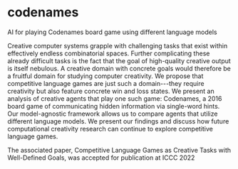 # codenames
AI for playing Codenames board game using different language models

Creative computer systems grapple with challenging tasks that exist within effectively endless combinatorial spaces. Further complicating these already difficult tasks is the fact that the goal of high-quality creative output is itself nebulous. A creative domain with concrete goals would therefore be a fruitful domain for studying computer creativity. We propose that competitive language games are just such a domain---they require creativity but also feature concrete win and loss states. We present an analysis of creative agents that play one such game: Codenames, a 2016 board game of communicating hidden information via single-word hints. Our model-agnostic framework allows us to compare agents that utilize different language models. We present our findings and discuss how future computational creativity research can continue to explore competitive language games.

The associated paper, Competitive Language Games as Creative Tasks with Well-Defined Goals, was accepted for publication at ICCC 2022
